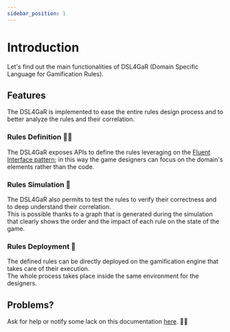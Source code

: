 ```yaml
---
sidebar_position: 1
---
```


# Introduction

Let's find out the main functionalities of DSL4GaR (Domain Specific Language for Gamification Rules).

## Features

The DSL4GaR is implemented to ease the entire rules design process and to better analyze the rules and their correlation.

### Rules Definition 👨‍💻
The DSL4GaR exposes APIs to define the rules leveraging on the [Fluent Interface pattern](https://en.wikipedia.org/wiki/Fluent_interface); in this way the game designers can focus on the domain's elements rather than the code.

### Rules Simulation 🧪
The DSL4GaR also permits to test the rules to verify their correctness and to deep understand their correlation.<br /> This is possible thanks to a graph that is generated during the simulation that clearly shows the order and the impact of each rule on the state of the game.

### Rules Deployment 🚀
The defined rules can be directly deployed on the gamification engine that takes care of their execution.<br /> The whole process takes place inside the same environment for the designers.

## Problems?

Ask for help or notify some lack on this documentation [here](https://github.com/StefanoMartella/DSL4GaR/issues). 🙏🏻
